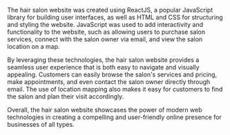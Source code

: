 The hair salon website was created using ReactJS, a popular JavaScript library for building user interfaces, 
as well as HTML and CSS for structuring and styling the website. JavaScript was used to add interactivity and 
functionality to the website, such as allowing users to purchase salon services, connect with the salon owner via email,
and view the salon location on a map.

By leveraging these technologies, the hair salon website provides a seamless user experience that is both easy to navigate 
and visually appealing. Customers can easily browse the salon's services and pricing, make appointments, and even contact 
the salon owner directly through email. The use of location mapping also makes it easy for customers to find the salon and 
plan their visit accordingly.

Overall, the hair salon website showcases the power of modern web technologies in creating a compelling and user-friendly
online presence for businesses of all types.
